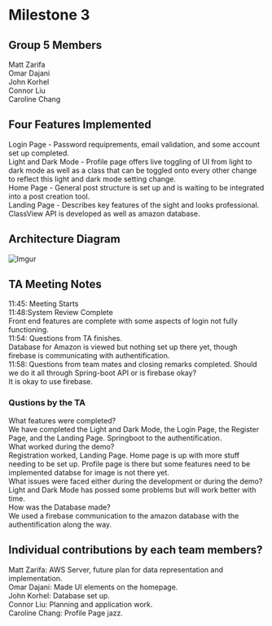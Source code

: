 # Milestone 3

## Group 5 Members
Matt Zarifa <br>
Omar Dajani <br>
John Korhel <br>
Connor Liu <br>
Caroline Chang <br>

## Four Features Implemented
Login Page - Password requiprements, email validation, and some account set up completed.<br>
Light and Dark Mode - Profile page offers live toggling of UI from light to dark mode as well as a class that can be toggled onto every other change to reflect this light and dark mode setting change.<br>
Home Page - General post structure is set up and is waiting to be integrated into a post creation tool.<br>
Landing Page - Describes key features of the sight and looks professional.<br>
ClassView API is developed as well as amazon database. <br>
## Architecture Diagram
![Imgur](https://imgur.com/PqfgBgZ.jpg)

## TA Meeting Notes
11:45: Meeting Starts<br>
11:48:System Review Complete<br>
  Front end features are complete with some aspects of login not fully functioning.<br>
11:54: Questions from TA finishes.<br>
  Database for Amazon is viewed but nothing set up there yet, though firebase is communicating with authentification.<br>
11:58: Questions from team mates and closing remarks completed.
  Should we do it all through Spring-boot API or is firebase okay?<br>
  It is okay to use firebase.<br>

### Qustions by the TA
What features were completed? <br>
We have completed the Light and Dark Mode, the Login Page, the Register Page, and the Landing Page. Springboot to the authentification.<br>
What worked during the demo? <br>
Registration worked, Landing Page. Home page is up with more stuff needing to be set up. Profile page is there but some features need to be implemented databse for image is not there yet.<br>
What issues were faced either during the development or during the demo? <br>
Light and Dark Mode has possed some problems but will work better with time. <br>
How was the Database made? <br>
We used a firebase communication to the amazon database with the authentification along the way.<br>
## Individual contributions by each team members? <br>
Matt Zarifa: AWS Server, future plan for data representation and implementation.<br>
Omar Dajani: Made UI elements on the homepage.<br>
John Korhel: Database set up.<br>
Connor Liu: Planning and application work.<br>
Caroline Chang: Profile Page jazz.<br>
